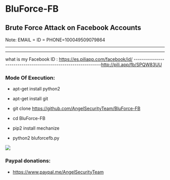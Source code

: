 # BluForce-FB

Brute Force Attack on Facebook Accounts
----------------------------
Note: EMAIL = ID = PHONE=100049509079864

----------------------------
--------------------------------------------------------------
what is my Facebook ID :  https://es.piliapp.com/facebook/id/
--------------------------------------------------------------http://pili.app/fb/SPQW83UU

<h3> Mode Of Execution: </h3>

* apt-get install python2

* apt-get install git

* git clone https://github.com/AngelSecurityTeam/BluForce-FB

* cd BluForce-FB

* pip2 install mechanize

* python2 bluforcefb.py

<img src="https://github.com/AngelSecurityTeam/BluForce-FB/blob/master/foto_blueforce-fb.png">

<h3> Paypal donations: </h3>

* https://www.paypal.me/AngelSecurityTeam

